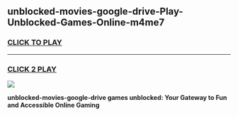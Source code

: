 
## unblocked-movies-google-drive-Play-Unblocked-Games-Online-m4me7
<h3>
<a href="https://premium76.site?title=unblocked-movies-google-drive&ref=25A">CLICK TO PLAY</a></h3>
<hr>

<h3>
<a href="https://premium76.site?title=unblocked-movies-google-drive&ref=25A">CLICK 2 PLAY</a>
  
</h3>

<a href="https://premium76.site?title=unblocked-movies-google-drive&ref=25A"><img src="https://clearcache.store/games.png"></a>


**unblocked-movies-google-drive games unblocked: Your Gateway to Fun and Accessible Online Gaming**
